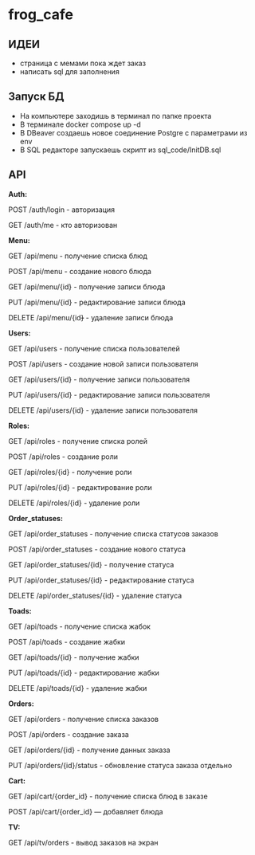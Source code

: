 # frog_cafe

## ИДЕИ

- страница с мемами пока ждет заказ
- написать sql для заполнения

## Запуск БД
- На компьютере заходишь в терминал по папке проекта
- В терминале docker compose up -d
- В DBeaver создаешь новое соединение Postgre с параметрами из env
- В SQL редакторе запускаешь скрипт из sql_code/InitDB.sql

## API

**Auth:**

POST /auth/login - авторизация

GET /auth/me - кто авторизован

**Menu:**

GET /api/menu - получение списка блюд

POST /api/menu - создание нового блюда

GET /api/menu/{id} - получение записи блюда

PUT /api/menu/{id} - редактирование записи блюда

DELETE /api/menu/{id~~}~~ - удаление записи блюда

**Users:**

GET /api/users - получение списка пользователей

POST /api/users - создание новой записи пользователя

GET /api/users/{id} - получение записи пользователя

PUT /api/users/{id} - редактирование записи пользователя

DELETE /api/users/{id} - удаление записи пользователя

**Roles:**

GET /api/roles - получение списка ролей

POST /api/roles - создание роли

GET /api/roles/{id} - получение роли

PUT /api/roles/{id} - редактирование роли

DELETE /api/roles/{id} - удаление роли

**Order_statuses:**

GET /api/order_statuses - получение списка статусов заказов

POST /api/order_statuses - создание нового статуса

GET /api/order_statuses/{id} - получение статуса

PUT /api/order_statuses/{id} - редактирование статуса

DELETE /api/order_statuses/{id} - удаление статуса

**Toads:**

GET /api/toads - получение списка жабок

POST /api/toads - создание жабки

GET /api/toads/{id} - получение жабки

PUT /api/toads/{id} - редактирование жабки

DELETE /api/toads/{id} - удаление жабки

**Orders:**

GET /api/orders - получение списка заказов

POST /api/orders - создание заказа

GET /api/orders/{id} - получение данных заказа

PUT /api/orders/{id}/status - обновление статуса заказа отдельно

**Cart:** 

GET /api/cart/{order_id} - получение списка блюд в заказе

POST /api/cart/{order_id} — добавляет блюда

**TV:**

GET /api/tv/orders - вывод заказов на экран



